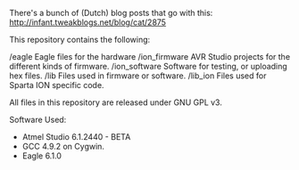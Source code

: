 There's a bunch of (Dutch) blog posts that go with this:
http://infant.tweakblogs.net/blog/cat/2875

This repository contains the following:

/eagle
	Eagle files for the hardware
/ion_firmware
	AVR Studio projects for the different kinds of firmware.
/ion_software
	Software for testing, or uploading hex files.
/lib
	Files used in firmware or software.
/lib_ion
	Files used for Sparta ION specific code. 

All files in this repository are released under GNU GPL v3.

Software Used:
 - Atmel Studio 6.1.2440 - BETA
 - GCC 4.9.2 on Cygwin.
 - Eagle 6.1.0
